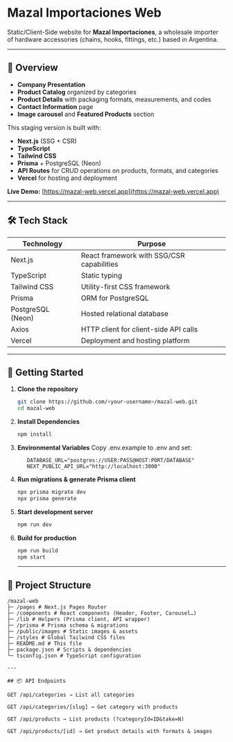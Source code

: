 # Mazal Importaciones Web

Static/Client-Side website for **Mazal Importaciones**, a wholesale importer of hardware accessories (chains, hooks, fittings, etc.) based in Argentina.

---

## 📝 Overview

- **Company Presentation**
- **Product Catalog** organized by categories
- **Product Details** with packaging formats, measurements, and codes
- **Contact Information** page
- **Image carousel** and **Featured Products** section

This staging version is built with:

- **Next.js** (SSG + CSR)
- **TypeScript**
- **Tailwind CSS**
- **Prisma** + PostgreSQL (Neon)
- **API Routes** for CRUD operations on products, formats, and categories
- **Vercel** for hosting and deployment

**Live Demo:** [https://mazal-web.vercel.app](https://mazal-web.vercel.app)

---

## 🛠️ Tech Stack

| Technology        | Purpose                                   |
| ----------------- | ----------------------------------------- |
| Next.js           | React framework with SSG/CSR capabilities |
| TypeScript        | Static typing                             |
| Tailwind CSS      | Utility-first CSS framework               |
| Prisma            | ORM for PostgreSQL                        |
| PostgreSQL (Neon) | Hosted relational database                |
| Axios             | HTTP client for client-side API calls     |
| Vercel            | Deployment and hosting platform           |

---

## 🚀 Getting Started

1. **Clone the repository**

   ```bash
   git clone https://github.com/<your-username>/mazal-web.git
   cd mazal-web
   ```

2. **Install Dependencies**

   ```bash
   npm install
   ```

3. **Environmental Variables**
   Copy .env.example to .env and set:

   ```env
      DATABASE_URL="postgres://USER:PASS@HOST:PORT/DATABASE"
      NEXT_PUBLIC_API_URL="http://localhost:3000"
   ```

4. **Run migrations & generate Prisma client**

   ```bash
   npx prisma migrate dev
   npx prisma generate
   ```

5. **Start development server**

   ```bash
   npm run dev
   ```

6. **Build for production**

   ```bash
   npm run build
   npm start
   ```

   ***

## 🔧 Project Structure

```text
/mazal-web
├─ /pages # Next.js Pages Router
├─ /components # React components (Header, Footer, Carousel…)
├─ /lib # Helpers (Prisma client, API wrapper)
├─ /prisma # Prisma schema & migrations
├─ /public/images # Static images & assets
├─ /styles # Global Tailwind CSS files
├─ README.md # This file
├─ package.json # Scripts & dependencies
└─ tsconfig.json # TypeScript configuration

---

## 📦 API Endpoints

GET /api/categories → List all categories

GET /api/categories/[slug] → Get category with products

GET /api/products → List products (?categoryId=ID&take=N)

GET /api/products/[id] → Get product details with formats & images
```
